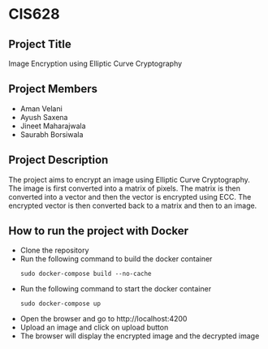 # CIS628
## Project Title
Image Encryption using Elliptic Curve Cryptography

## Project Members
- Aman Velani
- Ayush Saxena
- Jineet Maharajwala
- Saurabh Borsiwala

## Project Description
The project aims to encrypt an image using Elliptic Curve Cryptography. The image is first converted into a matrix of pixels. The matrix is then converted into a vector and then the vector is encrypted using ECC. The encrypted vector is then converted back to a matrix and then to an image.

## How to run the project with Docker
- Clone the repository
- Run the following command to  build the docker container
    ```
    sudo docker-compose build --no-cache
    ```
- Run the following command to start the docker container
    ```
    sudo docker-compose up
    ```
- Open the browser and go to http://localhost:4200
- Upload an image and click on upload button
- The browser will display the encrypted image and the decrypted image